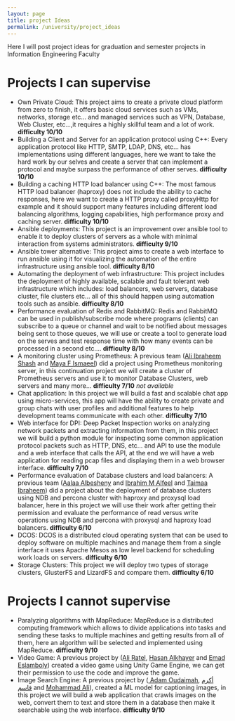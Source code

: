 ```yaml
---
layout: page
title: project Ideas
permalink: /university/project_ideas
---
```

Here I will post project ideas for graduation and semester projects in Information Engineering Faculty

# Projects I can supervise

* Own Private Cloud: This project aims to create a private cloud platform from zero to finish,
  it offers basic cloud services such as VMs, networks, storage etc... and managed services
  such as VPN, Database, Web Cluster, etc...,it requires a highly skillful team and a lot of work. **difficulty 10/10**
* Building a Client and Server for an application protocol using C++: Every application protocol like HTTP, SMTP,
  LDAP, DNS, etc... has implementations using different languages, here we want to take the hard work by our selves
  and create a server that can implement a protocol and maybe surpass the performance of other serves. **difficulty 10/10**
* Building a caching HTTP load balancer using C++: The most famous HTTP load balancer (haproxy) does not include the ability
  to cache responses, here we want to create a HTTP proxy called proxyHttp for example and it should support many features
  including different load balancing algorithms, logging capabilities, high performance proxy and caching server. **difficulty 10/10**
* Ansible deployments: This project is an improvement over ansible tool to enable it to deploy clusters of servers
  as a whole with minimal interaction from systems administrators. **difficulty 9/10**
* Ansible tower alternative: This project aims to create a web interface to run ansible using it for visualizing
  the automation of the entire infrastructure using ansible tool. **difficulty 8/10**
* Automating the deployment of web infrastructure: This project includes the deployment of highly available, scalable
  and fault tolerant web infrastructure which includes: load balancers, web servers, database cluster, file clusters etc...
  all of this should happen using automation tools such as ansible. **difficulty 8/10**
* Performance evaluation of Redis and RabbitMQ: Redis and RabbitMQ can be used in publish/subscribe mode where programs (clients)
  can subscribe to a queue or channel and wait to be notified about messages being sent to those queues, we will use or create a tool
  to generate load on the serves and test response time with how many events can be processed in a second etc.... **difficulty 8/10**
* A monitoring cluster using Prometheus: A previous team (<a href="https://www.facebook.com/aloush.shash.3">Ali Ibraheem Shash</a> and
  <a href="https://www.facebook.com/mayosh.ismaeel.5">Maya F Ismaeel</a>) did a project using Prometheus monitoring server,
  in this continuation project we will create a cluster of Prometheus servers and use it to monitor Database Clusters, web servers
  and many more... **difficulty 7/10** *not available*
* Chat application: In this project we will build a fast and scalable chat app using micro-services, this app will have the ability
  to create private and group chats with user profiles and additional features to help development teams communicate with each other. **difficulty 7/10**
* Web interface for DPI: Deep Packet Inspection works on analyzing network packets and extracting information from them, in this project we will build
  a python module for inspecting some common application protocol packets such as HTTP, DNS, etc... and API to use the module and a web interface
  that calls the API, at the end we will have a web application for reading pcap files and displaying them in a web browser interface. **difficulty 7/10**
* Performance evaluation of Database clusters and load balancers: A previous team (<a href="https://www.facebook.com/aalaa.elbishiny.1">Aalaa Albesheny</a> and
  <a href="https://www.facebook.com/Ibrahim.Alfeel">Ibrahim M Alfeel</a> and <a href="https://www.facebook.com/taimaaib">
  Taimaa Ibraheem</a>) did a project about the deployment of database clusters using NDB and percona cluster
  with haproxy and proxysql load balancer, here in this project we will use their work after getting their permission and evaluate
  the performance of read versus write operations using NDB and percona with proxysql and haproxy load balancers. **difficulty 6/10**
* DCOS: DCOS is a distributed cloud operating system that can be used to deploy software on multiple machines and manage them from a single
  interface it uses Apache Mesos as low level backend for scheduling work loads on servers. **difficulty 6/10**
* Storage Clusters: This project we will deploy two types of storage clusters, GlusterFS and LizardFS and compare them. **difficulty 6/10**

# Projects I cannot supervise
* Paralyzing algorithms with MapReduce: MapReduce is a distributed computing framework which allows to divide applications
  into tasks and sending these tasks to multiple machines and getting results from all of them, here an algorithm
  will be selected and implemented using MapReduce. **difficulty 9/10**
* Video Game: A previous project by (<a href="https://www.facebook.com/ali.ratel">Ali Ratel</a>, <a href="https://www.facebook.com/hasansan88">
  Hasan Alkhayer</a> and <a href="https://www.facebook.com/emad.king.5015"> Emad Eslamboly</a>) created a video game using Unity Game Engine,
  we can get their permission to use the code and improve the game.
* Image Search Engine: A previous project by (<a href="https://www.facebook.com/adam.oudaimah">
  Adam Oudaimah</a>, <a href="https://www.facebook.com/profile.php?id=100010620545280">
  أكرم قاسم</a> and <a href="https://www.facebook.com/profile.php?id=100010602547873">Mohammad Ali</a>), created a ML model
  for captioning images, in this project we will build a web application that crawls images on the web, convert them
  to text and store them in a database then make it searchable using the web interface. **difficulty 9/10**

